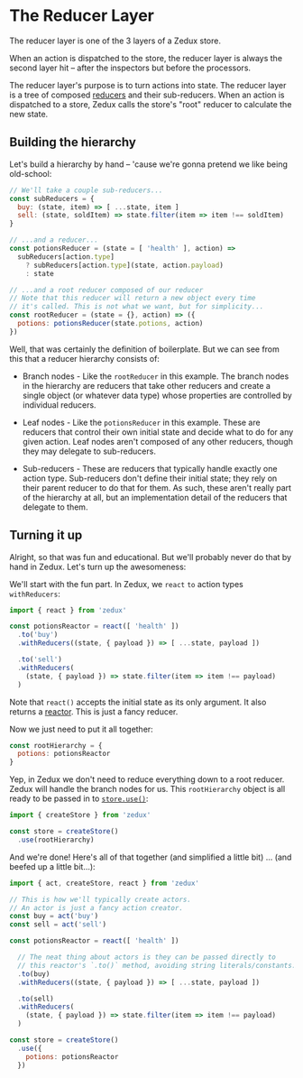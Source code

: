 # The Reducer Layer

The reducer layer is one of the 3 layers of a Zedux store.

When an action is dispatched to the store, the reducer layer is always the second layer hit &ndash; after the inspectors but before the processors.

The reducer layer's purpose is to turn actions into state. The reducer layer is a tree of composed [reducers](/docs/types/Reducer.md) and their sub-reducers. When an action is dispatched to a store, Zedux calls the store's "root" reducer to calculate the new state.

## Building the hierarchy

Let's build a hierarchy by hand &ndash; 'cause we're gonna pretend we like being old-school:

```javascript
// We'll take a couple sub-reducers...
const subReducers = {
  buy: (state, item) => [ ...state, item ]
  sell: (state, soldItem) => state.filter(item => item !== soldItem)
}

// ...and a reducer...
const potionsReducer = (state = [ 'health' ], action) =>
  subReducers[action.type]
    ? subReducers[action.type](state, action.payload)
    : state

// ...and a root reducer composed of our reducer
// Note that this reducer will return a new object every time
// it's called. This is not what we want, but for simplicity...
const rootReducer = (state = {}, action) => ({
  potions: potionsReducer(state.potions, action)
})
```

Well, that was certainly the definition of boilerplate. But we can see from this that a reducer hierarchy consists of:

- Branch nodes - Like the `rootReducer` in this example. The branch nodes in the hierarchy are reducers that take other reducers and create a single object (or whatever data type) whose properties are controlled by individual reducers.

- Leaf nodes - Like the `potionsReducer` in this example. These are reducers that control their own initial state and decide what to do for any given action. Leaf nodes aren't composed of any other reducers, though they may delegate to sub-reducers.

- Sub-reducers - These are reducers that typically handle exactly one action type. Sub-reducers don't define their initial state; they rely on their parent reducer to do that for them. As such, these aren't really part of the hierarchy at all, but an implementation detail of the reducers that delegate to them.

## Turning it up

Alright, so that was fun and educational. But we'll probably never do that by hand in Zedux. Let's turn up the awesomeness:

We'll start with the fun part. In Zedux, we `react` `to` action types `withReducers`:

```javascript
import { react } from 'zedux'

const potionsReactor = react([ 'health' ])
  .to('buy')
  .withReducers((state, { payload }) => [ ...state, payload ])

  .to('sell')
  .withReducers(
    (state, { payload }) => state.filter(item => item !== payload)
  )
```

Note that `react()` accepts the initial state as its only argument. It also returns a [reactor](/docs/types/Reactor.md). This is just a fancy reducer.

Now we just need to put it all together:

```javascript
const rootHierarchy = {
  potions: potionsReactor
}
```

Yep, in Zedux we don't need to reduce everything down to a root reducer. Zedux will handle the branch nodes for us. This `rootHierarchy` object is all ready to be passed in to [`store.use()`](/docs/api/Store.md#storeuse):

```javascript
import { createStore } from 'zedux'

const store = createStore()
  .use(rootHierarchy)
```

And we're done! Here's all of that together (and simplified a little bit) ... (and beefed up a little bit...):

```javascript
import { act, createStore, react } from 'zedux'

// This is how we'll typically create actors.
// An actor is just a fancy action creator.
const buy = act('buy')
const sell = act('sell')

const potionsReactor = react([ 'health' ])

  // The neat thing about actors is they can be passed directly to
  // this reactor's `.to()` method, avoiding string literals/constants:
  .to(buy)
  .withReducers((state, { payload }) => [ ...state, payload ])

  .to(sell)
  .withReducers(
    (state, { payload }) => state.filter(item => item !== payload)
  )

const store = createStore()
  .use({
    potions: potionsReactor
  })
```
